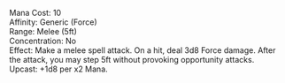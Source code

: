 Mana Cost: 10  
Affinity: Generic (Force)  
Range: Melee (5ft)  
Concentration: No  
Effect: Make a melee spell attack. On a hit, deal 3d8 Force damage. After the attack, you may step 5ft without provoking opportunity attacks.  
Upcast: +1d8 per x2 Mana.